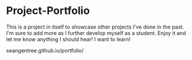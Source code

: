 # Project-Portfolio

This is a project in itself to showcase other projects I've done in the past. I'm sure to add more as I further develop myself as a student. Enjoy it and let me know anything I should hear! I want to learn!

seangentree.github.io/portfolio/
